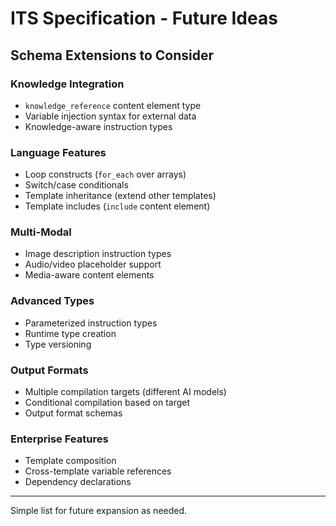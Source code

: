 # ITS Specification - Future Ideas

## Schema Extensions to Consider

### Knowledge Integration

- `knowledge_reference` content element type
- Variable injection syntax for external data
- Knowledge-aware instruction types

### Language Features

- Loop constructs (`for_each` over arrays)
- Switch/case conditionals
- Template inheritance (extend other templates)
- Template includes (`include` content element)

### Multi-Modal

- Image description instruction types
- Audio/video placeholder support
- Media-aware content elements

### Advanced Types

- Parameterized instruction types
- Runtime type creation
- Type versioning

### Output Formats

- Multiple compilation targets (different AI models)
- Conditional compilation based on target
- Output format schemas

### Enterprise Features

- Template composition
- Cross-template variable references
- Dependency declarations

---

Simple list for future expansion as needed.
